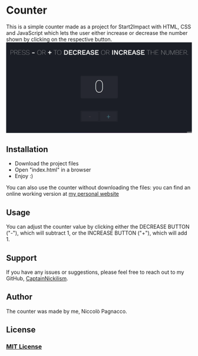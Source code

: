 # Counter
This is a simple counter made as a project for Start2Impact with HTML, CSS and JavaScript which lets the user either increase or decrease the number shown by clicking on the respective button.
![Gif demonstrating counter usage](https://github.com/CaptainNickilism/counter/blob/47b2ef9d137aa67748778f5a42432ba4f4fd3a5e/counter_demo.gif)

## Installation
- Download the project files
- Open "index.html" in a browser
- Enjoy :)

You can also use the counter without downloading the files: you can find an online working version at [my personal website](http://nickilism.42web.io/projects/counter/index.html)

## Usage
You can adjust the counter value by clicking either the DECREASE BUTTON ("-"), which will subtract 1, or the INCREASE BUTTON ("+"), which will add 1.

## Support
If you have any issues or suggestions, please feel free to reach out to my GitHub, [CaptainNickilism](https://github.com/CaptainNickilism).

## Author
The counter was made by me, Niccolò Pagnacco.

## License
### [MIT License](https://github.com/CaptainNickilism/counter/blob/main/LICENSE)
